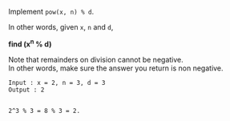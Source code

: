 <div class="markdown-content" id="problem-content">
<p>Implement <code class="highlighter-rouge">pow(x, n) % d</code>.</p>
<p>In other words, given <code class="highlighter-rouge">x</code>, <code class="highlighter-rouge">n</code> and <code class="highlighter-rouge">d</code>,</p>
<p><strong>find   (x<sup>n</sup>  % d)</strong></p>
<p>Note that remainders on division cannot be negative. <br/>
In other words, make sure the answer you return is non negative.</p>
<div class="highlighter-rouge"><pre class="highlight"><code>Input : x = 2, n = 3, d = 3
Output : 2

2^3 % 3 = 8 % 3 = 2.
</code></pre>
</div>

</div>